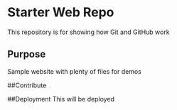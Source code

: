 # Starter Web Repo

This repository is for showing how Git and GitHub work

## Purpose

Sample website with plenty of files for demos


##Contribute


##Deployment
This will be deployed
